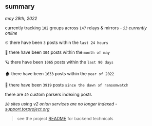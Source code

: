 
## summary
_may 29th, 2022_

currently tracking `102` groups across `147` relays & mirrors - _`53` currently online_

⏲ there have been `3` posts within the `last 24 hours`

🦈 there have been `304` posts within the `month of may`

🪐 there have been `1065` posts within the `last 90 days`

🏚 there have been `1633` posts within the `year of 2022`

🦕 there have been `3919` posts `since the dawn of ransomwatch`

there are `49` custom parsers indexing posts

_`20` sites using v2 onion services are no longer indexed - [support.torproject.org](https://support.torproject.org/onionservices/v2-deprecation/)_

> see the project [README](https://github.com/joshhighet/ransomwatch#ransomwatch--) for backend technicals
